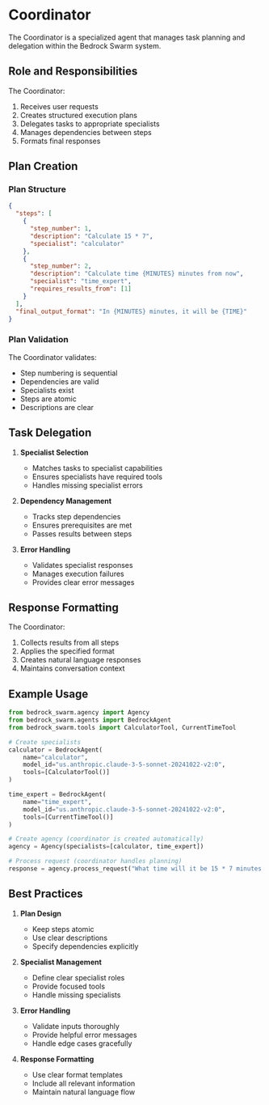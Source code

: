 # Coordinator

The Coordinator is a specialized agent that manages task planning and delegation within the Bedrock Swarm system.

## Role and Responsibilities

The Coordinator:
1. Receives user requests
2. Creates structured execution plans
3. Delegates tasks to appropriate specialists
4. Manages dependencies between steps
5. Formats final responses

## Plan Creation

### Plan Structure

```json
{
  "steps": [
    {
      "step_number": 1,
      "description": "Calculate 15 * 7",
      "specialist": "calculator"
    },
    {
      "step_number": 2,
      "description": "Calculate time {MINUTES} minutes from now",
      "specialist": "time_expert",
      "requires_results_from": [1]
    }
  ],
  "final_output_format": "In {MINUTES} minutes, it will be {TIME}"
}
```

### Plan Validation

The Coordinator validates:
- Step numbering is sequential
- Dependencies are valid
- Specialists exist
- Steps are atomic
- Descriptions are clear

## Task Delegation

1. **Specialist Selection**
   - Matches tasks to specialist capabilities
   - Ensures specialists have required tools
   - Handles missing specialist errors

2. **Dependency Management**
   - Tracks step dependencies
   - Ensures prerequisites are met
   - Passes results between steps

3. **Error Handling**
   - Validates specialist responses
   - Manages execution failures
   - Provides clear error messages

## Response Formatting

The Coordinator:
1. Collects results from all steps
2. Applies the specified format
3. Creates natural language responses
4. Maintains conversation context

## Example Usage

```python
from bedrock_swarm.agency import Agency
from bedrock_swarm.agents import BedrockAgent
from bedrock_swarm.tools import CalculatorTool, CurrentTimeTool

# Create specialists
calculator = BedrockAgent(
    name="calculator",
    model_id="us.anthropic.claude-3-5-sonnet-20241022-v2:0",
    tools=[CalculatorTool()]
)

time_expert = BedrockAgent(
    name="time_expert",
    model_id="us.anthropic.claude-3-5-sonnet-20241022-v2:0",
    tools=[CurrentTimeTool()]
)

# Create agency (coordinator is created automatically)
agency = Agency(specialists=[calculator, time_expert])

# Process request (coordinator handles planning)
response = agency.process_request("What time will it be 15 * 7 minutes from now?")
```

## Best Practices

1. **Plan Design**
   - Keep steps atomic
   - Use clear descriptions
   - Specify dependencies explicitly

2. **Specialist Management**
   - Define clear specialist roles
   - Provide focused tools
   - Handle missing specialists

3. **Error Handling**
   - Validate inputs thoroughly
   - Provide helpful error messages
   - Handle edge cases gracefully

4. **Response Formatting**
   - Use clear format templates
   - Include all relevant information
   - Maintain natural language flow
